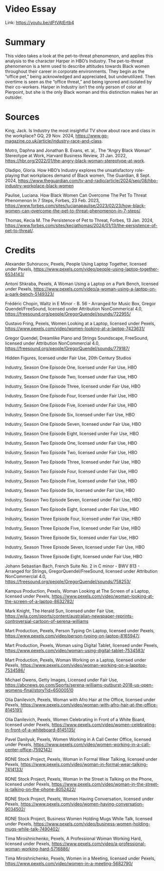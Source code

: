 # Video Essay

Link: https://youtu.be/dFtVAtErtb4 
 
# Summary

This video takes a look at the pet-to-threat phenomenon, and applies this analysis to the character Harper in HBO’s Industry. The pet-to-threat phenomenon is a term used to describe attitudes towards Black women throughout their career in corporate environments. They begin as the “office pet,” being acknowledged and appreciated, but underutilized. Then overtime is seen as the “office threat,” and being ignored and isolated by their co-workers. Harper in Industry isn’t the only person of color at Pierpoint, but she is the only Black woman and this distinction makes her an outsider. 

# Sources 

King, Jack. Is Industry the most insightful TV show about race and class in the workplace? GQ, 29 Nov. 2024, https://www.gq-magazine.co.uk/article/industry-race-and-class. 

Motro, Daphna and Jonathan B. Evans, et. al,. The “Angry Black Woman” Stereotype at Work, Harvard Business Review, 31 Jan. 2022, https://hbr.org/2022/01/the-angry-black-woman-stereotype-at-work.

Oladipo, Gloria. How HBO’s Industry explores the unsatisfactory role-playing that workplaces demand of Black women, The Guardian, 8 Sept. 2024, https://www.theguardian.com/tv-and-radio/article/2024/sep/08/hbo-industry-workplace-black-women  

Paulise, Luciana. How Black Women Can Overcome The Pet To Threat Phenomenon In 7 Steps, Forbes, 23 Feb. 2023, https://www.forbes.com/sites/lucianapaulise/2023/02/23/how-black-women-can-overcome-the-pet-to-threat-phenomenon-in-7-steps/.

Thomas, Kecia M. The Persistence of Pet to Threat, Forbes, 13 Jan. 2024, https://www.forbes.com/sites/keciathomas/2024/01/13/the-persistence-of-pet-to-threat/. 

# Credits 

Alexander Suhorucov, Pexels, People Using Laptop Together, licensed under Pexels, https://www.pexels.com/video/people-using-laptop-together-6534143/ 

Antoni Shkraba, Pexels, A Woman Using a Laptop on a Park Bench, licensed under Pexels, https://www.pexels.com/video/a-woman-using-a-laptop-on-a-park-bench-5149323/ 

Frédéric Chopin, Waltz in E Minor - B. 56 - Arranged for Music Box, Gregor Quendel/FreeSound, licensed under Attribution NonCommerical 4.0, https://freesound.org/people/GregorQuendel/sounds/722955/

Gustavo Fring, Pexels, Women Looking at a Laptop, licensed under Pexels, https://www.pexels.com/video/women-looking-at-a-laptop-7423631/

Gregor Quendel, Dreamlike Piano and Strings Soundscape, FreeSound, licensed under Attribution NonCommercial 4.0, https://freesound.org/people/GregorQuendel/sounds/779187/ 

Hidden Figures, licensed under Fair Use, 20th Century Studios

Industry, Season One Episode One, licensed under Fair Use, HBO

Industry, Season One Episode Two, licensed under Fair Use, HBO

Industry, Season One Episode Three, licensed under Fair Use, HBO

Industry, Season One Episode Four, licensed under Fair Use, HBO

Industry, Season One Episode Five, licensed under Fair Use, HBO

Industry, Season One Episode Six, licensed under Fair Use, HBO

Industry, Season One Episode Seven, licensed under Fair Use, HBO

Industry, Season One Episode Eight, licensed under Fair Use, HBO

Industry, Season Two Episode One, licensed under Fair Use, HBO

Industry, Season Two Episode Two, licensed under Fair Use, HBO

Industry, Season Two Episode Three, licensed under Fair Use, HBO

Industry, Season Two Episode Four, licensed under Fair Use, HBO

Industry, Season Two Episode Five, licensed under Fair Use, HBO

Industry, Season Two Episode Six, licensed under Fair Use, HBO

Industry, Season Two Episode Seven, licensed under Fair Use, HBO

Industry, Season Two Episode Eight, licensed under Fair Use, HBO

Industry, Season Three Episode Four, licensed under Fair Use, HBO

Industry, Season Three Episode Five, licensed under Fair Use, HBO

Industry, Season Three Episode Six, licensed under Fair Use, HBO

Industry, Season Three Episode Seven, licensed under Fair Use, HBO

Industry, Season Three Episode Eight, licensed under Fair Use, HBO

Johann Sebastian Bach, French Suite No. 2 in C minor - BWV 813 - Arranged for Strings, 
GregorQuendel/FreeSound, licensed under Attribution NonCommercial 4.0, https://freesound.org/people/GregorQuendel/sounds/758253/

Kampus Production, Pexels, Woman Looking at The Screen of a Laptop, licensed under Pexels, https://www.pexels.com/video/woman-looking-at-the-screen-of-a-laptop-8632782/

Mark Knight, The Herald Sun, licensed under Fair Use, https://wjla.com/sports/content/australian-newspaper-reprints-controversial-cartoon-of-serena-williams 

Mart Production, Pexels, Person Typing On Laptop, licensed under Pexels, https://www.pexels.com/video/person-typing-on-laptop-8165947/. 

Mart Production, Pexels, Woman using Digital Tablet, licensed under Pexels, https://www.pexels.com/video/woman-using-digital-tablet-7534583/

Mart Production, Pexels, Woman Working on a Laptop, licensed under Pexels, https://www.pexels.com/video/woman-working-on-a-lapptop-7534586/

Michael Owens, Getty Images, Licensed under Fair Use, https://abcnews.go.com/Sports/serena-williams-outburst-2018-us-open-womens-final/story?id=65000510 

Olia Danilevich, Pexels, Woman with Afro Hair at the Office, licensed under Pexels, https://www.pexels.com/video/woman-with-afro-hair-at-the-office-8145191/

Olia Danilevich, Pexels, Women Celebrating in Front of a White Board, licensed under Pexels, https://www.pexels.com/video/women-celebrating-in-front-of-a-whiteboard-8145135/

Pavel Danilyuk, Pexels, Women Working in A Call Center Office, licensed under Pexels, https://www.pexels.com/video/women-working-in-a-call-center-office-7592142/

RDNE Stock Project, Pexels, Woman in Formal Wear Talking, licensed under Pexels, https://www.pexels.com/video/woman-in-formal-wear-talking-7414133/

RDNE Stock Project, Pexels, Woman In the Street is Talking on the Phone, licensed under Pexels, https://www.pexels.com/video/woman-in-the-street-is-talking-on-the-phone-8052422/

RDNE Stock Project, Pexels, Women Having Conversation, licensed under Pexels, https://www.pexels.com/video/women-having-conversation-9034502/

RDNE Stock Project, Business Women Holding Mugs While Talk, licensed under Pexels, https://www.pexels.com/video/business-women-holding-mugs-while-talk-7490402/

Tima Miroshnichenko, Pexels, A Professional Woman Working Hard, licensed under Pexels, https://www.pexels.com/video/a-professional-woman-working-hard-5716886/

Tima Miroshnichenko, Pexels, Women in a Meeting, licensed under Pexels, https://www.pexels.com/video/women-in-a-meeting-5682790/

